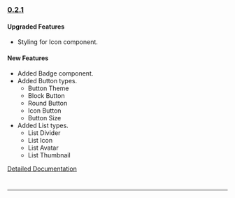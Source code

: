 ### [0.2.1](https://github.com/GeekyAnts/NativeBase/releases/tag/v0.2.1)


#### Upgraded Features
* Styling for Icon component.

#### New Features
* Added Badge component.
* Added Button types.
  * Button Theme
  * Block Button
  * Round Button
  * Icon Button
  * Button Size
* Added List types.
  * List Divider
  * List Icon
  * List Avatar
  * List Thumbnail


[Detailed Documentation](https://nativebase.io/docs/v0.2.1/)

<hr style="margin-top: 40px">
